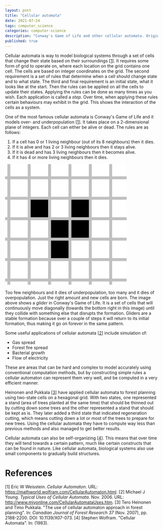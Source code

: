 ```yaml
---
layout: post
title: "Cellular automata"
date: 2021-07-24
tags: computer_science
categories: computer-science
description: "Conway's Game of Life and other cellular automata. Originally a school essay."
published: true
---
```


Cellular automata is way to model biological systems through a set of cells that change their state based on their surroundings [[1](#cellular)]. It requires some form of grid to operate on, where each location on the grid contains one cell. The cells are based on integer coordinates on the grid. The second requirement is a set of rules that determine when a cell should change state and to what state. The third and final requirement is an initial state, what it looks like at the start. Then the rules can be applied on all the cells to update their states.  Applying the rules can be done as many times as you wish. Each application is called a *step*. Over time, when applying these rules certain behaviours may exhibit in the grid. This shows the interaction of the cells as a system.

One of the most famous cellular automata is Conway's Game of Life and it models over- and underpopulation [[1](#cellular)]. It takes place on a 2-dimensional plane of integers. Each cell can either be alive or dead.  The rules are as follows:

1.  If a cell has 0 or 1 living neighbour (out of its 8 neighbours) then it dies.
2.  If it is alive and has 2 or 3 living neighbours then it stays alive.
3.  If it is dead and has 3 living neighbours then it becomes alive.
4.  If it has 4 or more living neighbours then it dies.

![A glider in Conway's Game of Life](/assets/images/cellular-automata-glider.png)

Too few neighbours and it dies of underpopulation, too many and it dies of overpopulation. Just the right amount and new cells are born. The image above shows a *glider* in Conway's Game of Life. It is a set of cells that will continuously move diagonally (towards the bottom right in this image) until they collide with something else that disrupts the formation. Gliders are a stable formation because over a couple of steps it will return to its initial formation, thus making it go on forever in the same pattern.

Some useful applications of cellular automata [[2](#uses)] include simulation
of:

-   Gas spread
-   Forest fire spread
-   Bacterial growth
-   Flow of electricity

These are areas that can be hard and complex to model accurately using conventional computation methods, but by constructing simple rules a cellular automaton can represent them very well, and be computed in a very efficient manner.

Heinonen and Pukkala [[3](#trees)] have applied cellular automata to forest planning using two-state cells on a hexagonal grid. With two states, one represented a stand (area of trees planted at the same time) that should be thinned out by cutting down some trees and the other represented a stand that should be kept as is. They later added a third state that indicated regeneration cutting, which means cutting down a lot or most of the trees to prepare for new trees. Using the cellular automata they have to compute way less than previous methods and also managed to get better results.

Cellular automata can also be self-organizing [[4](#stephen)]. This means that over time they will tend towards a certain pattern, much like certain constructs that can be found in nature. Like cellular automata, biological systems also use small components to gradually build structures.

# References
<a name="cellular"/> [1] Eric W Weisstein. *Cellular Automaton*. URL: <https://mathworld.wolfram.com/CellularAutomaton.html>.
<a name="uses"/> [2] Michael J Young. *Typical Uses of Cellular Automata*. Nov. 2006. URL: <http://www.mjyonline.com/CellularAutomataUses.htm>.
<a name="trees"/> [3] Tero Heinonen and Timo Pukkala. "The use of cellular automaton approach in forest planning". In: *Canadian Journal of Forest Research 37* (Nov. 2007), pp. 2188-2200. DOI: 10.1139/X07-073.
<a name="stephen"/> [4] Stephen Wolfram. "Cellular Automata". In: (1983).
